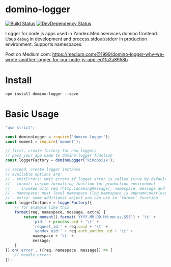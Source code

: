 # domino-logger

[![Build Status](https://img.shields.io/travis/1999/domino-logger.svg?style=flat)](https://travis-ci.org/1999/domino-logger)
[![DevDependency Status](http://img.shields.io/david/dev/1999/domino-logger.svg?style=flat)](https://david-dm.org/1999/domino-logger#info=devDependencies)

Logger for node.js apps used in Yandex.Mediaservices domino frontend. Uses `debug` in development and process.stdout/stderr in production environment. Supports namespaces.

Post on Medium.com: https://medium.com/@1999/domino-logger-why-we-wrote-another-logger-for-our-node-js-app-ed11a2a8958b

# Install

```
npm install domino-logger --save
```

# Basic Usage

```javascript
'use strict';

const dominoLogger = require('domino-logger');
const moment = require('moment');

// first, create factory for new loggers
// pass your app name to domino-logger function
const loggerFactory = dominoLogger('kinopoisk');

// second, create logger instance
// available options are:
// - emitErrors: emit errors if logger.error is called (true by default)
// - format: custom formatting function for production environment
//     invoked with req (http.incomingMessage), namespace, message and extra
// - namespace: next level namespace (log namespace is appname:nextlevel then)
// - extra: some additional object you can use in `format` function
const loggerInstance = loggerFactory({
    // for example like this
    format(req, namespace, message, extra) {
        return moment().format('YYYY-MM-DD HH:mm:ss.SSS') + '\t' +
            'pid:' + process.pid + '\t' +
            'request_id:' + req.uuid + '\t' +
            'yandex_uid:' + req.auth.yandex_uid + '\t' +
            namespace + '\t' +
            message;
    }
}).on('error', ({req, namespace, message}) => {
    // handle errors
});

```
